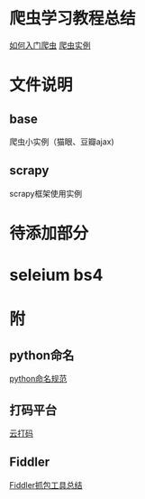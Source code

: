 # 爬虫学习教程总结
[如何入门爬虫](https://zhuanlan.zhihu.com/p/21479334)
[爬虫实例](https://blog.csdn.net/rico_zhou/article/details/83619564)


# 文件说明

## base
爬虫小实例（猫眼、豆瓣ajax)

## scrapy
scrapy框架使用实例

# 待添加部分
# seleium bs4 


# 附
## python命名
[python命名规范](http://www.cnblogs.com/wangcp-2014/p/4608265.html)

## 打码平台
[云打码](http://www.yundama.com/about.html)

## Fiddler
[Fiddler抓包工具总结](https://www.cnblogs.com/yyhh/p/5140852.html)